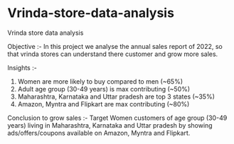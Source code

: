 # Vrinda-store-data-analysis
Vrinda store data analysis

Objective :-
In this project we analyse the annual sales report of 2022, so that vrinda stores can understand there customer and grow more sales.

Insights :-
1) Women are more likely to buy compared to men (~65%)
2) Adult age  group (30-49 years) is max contributing (~50%)
3) Maharashtra, Karnataka and Uttar pradesh are top 3 states (~35%)
4) Amazon, Myntra and Flipkart are max contributing (~80%)

Conclusion to grow sales :-
Target Women customers of age group (30-49 years) living in Maharashtra, Karnataka and Uttar pradesh by showing ads/offers/coupons available on Amazon, Myntra and Flipkart.
